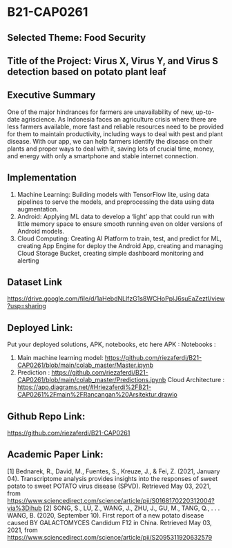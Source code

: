 # B21-CAP0261

## Selected Theme: Food Security

## Title of the Project: Virus X, Virus Y, and Virus S detection based on potato plant leaf

## Executive Summary
One of the major hindrances for farmers are unavailability of new, up-to-date agriscience. As Indonesia faces an agriculture crisis where there are less farmers available, more fast and reliable resources need to be provided for them to maintain productivity, including ways to deal with pest and plant disease. With our app, we can help farmers identify the disease on their plants and proper ways to deal with it, saving lots of crucial time, money, and energy with only a smartphone and stable internet connection. 

## Implementation
1. Machine Learning: Building models with TensorFlow lite, using data pipelines to serve the models, and preprocessing the data using data augmentation.
2. Android: Applying ML data to develop a ‘light’ app that could run with little memory space to ensure smooth running even on older versions of Android models.
3. Cloud Computing: Creating AI Platform to train, test, and predict for ML, creating App Engine for deploy the Android App, creating and managing Cloud Storage Bucket, creating simple dashboard  monitoring and alerting

## Dataset Link
https://drive.google.com/file/d/1aHebdNLlfzG1s8WCHoPplJ6suEaZeztI/view?usp=sharing

## Deployed Link: 
Put your deployed solutions, APK, notebooks, etc here
APK :
Notebooks :
1. Main machine learning model:
https://github.com/riezaferdi/B21-CAP0261/blob/main/colab_master/Master.ipynb 
2. Prediction :
https://github.com/riezaferdi/B21-CAP0261/blob/main/colab_master/Predictions.ipynb 
Cloud Architecture : https://app.diagrams.net/#Hriezaferdi%2FB21-CAP0261%2Fmain%2FRancangan%20Arsitektur.drawio

## Github Repo Link: 
https://github.com/riezaferdi/B21-CAP0261 

## Academic Paper Link:
[1] Bednarek, R., David, M., Fuentes, S., Kreuze, J., & Fei, Z. (2021, January 04). Transcriptome analysis provides insights into the responses of sweet potato to sweet POTATO virus disease (SPVD). Retrieved May 03, 2021, from https://www.sciencedirect.com/science/article/pii/S0168170220312004?via%3Dihub
[2] SONG, S., LÜ, Z., WANG, J., ZHU, J., GU, M., TANG, Q., . . . WANG, B. (2020, September 10). First report of a new potato disease caused BY GALACTOMYCES Candidum F12 in China. Retrieved May 03, 2021, from https://www.sciencedirect.com/science/article/pii/S2095311920632579 
